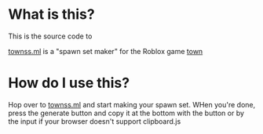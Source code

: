 # What is this?

This is the source code to

[townss.ml](https://townss.ml/) is a "spawn set maker" for the Roblox game [town](https://www.roblox.com/games/4991214437/town)

# How do I use this?

Hop over to [townss.ml](https://townss.ml/) and start making your spawn set. WHen you're done, press the generate button and copy it at the bottom with the button or by the input if your browser doesn't support clipboard.js
